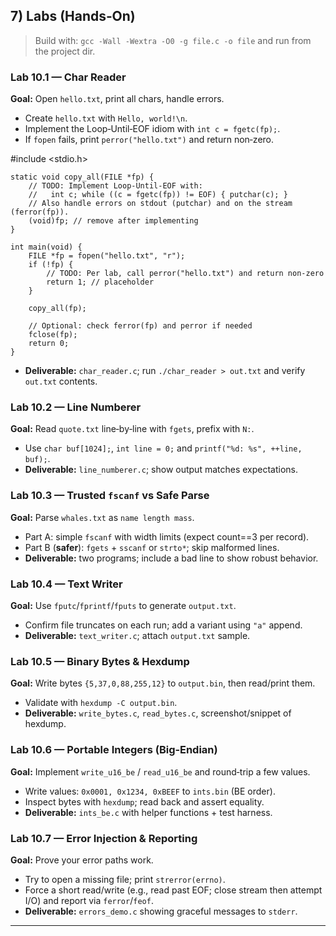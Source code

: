 
## 7) Labs (Hands‑On)

> Build with: `gcc -Wall -Wextra -O0 -g file.c -o file` and run from the project dir.

### Lab 10.1 — Char Reader

**Goal:** Open `hello.txt`, print all chars, handle errors.

* Create `hello.txt` with `Hello, world!\n`.
* Implement the Loop‑Until‑EOF idiom with `int c = fgetc(fp);`.
* If `fopen` fails, print `perror("hello.txt")` and return non‑zero.



#include <stdio.h>
```
static void copy_all(FILE *fp) {
    // TODO: Implement Loop-Until-EOF with:
    //   int c; while ((c = fgetc(fp)) != EOF) { putchar(c); }
    // Also handle errors on stdout (putchar) and on the stream (ferror(fp)).
    (void)fp; // remove after implementing
}

int main(void) {
    FILE *fp = fopen("hello.txt", "r");
    if (!fp) {
        // TODO: Per lab, call perror("hello.txt") and return non-zero
        return 1; // placeholder
    }

    copy_all(fp);

    // Optional: check ferror(fp) and perror if needed
    fclose(fp);
    return 0;
}
```

* **Deliverable:** `char_reader.c`; run `./char_reader > out.txt` and verify `out.txt` contents.

### Lab 10.2 — Line Numberer

**Goal:** Read `quote.txt` line‑by‑line with `fgets`, prefix with `N:`.

* Use `char buf[1024];`, `int line = 0;` and `printf("%d: %s", ++line, buf);`.
* **Deliverable:** `line_numberer.c`; show output matches expectations.

### Lab 10.3 — Trusted `fscanf` vs Safe Parse

**Goal:** Parse `whales.txt` as `name length mass`.

* Part A: simple `fscanf` with width limits (expect count==3 per record).
* Part B (**safer**): `fgets` + `sscanf` or `strto*`; skip malformed lines.
* **Deliverable:** two programs; include a bad line to show robust behavior.

### Lab 10.4 — Text Writer

**Goal:** Use `fputc`/`fprintf`/`fputs` to generate `output.txt`.

* Confirm file truncates on each run; add a variant using `"a"` append.
* **Deliverable:** `text_writer.c`; attach `output.txt` sample.

### Lab 10.5 — Binary Bytes & Hexdump

**Goal:** Write bytes `{5,37,0,88,255,12}` to `output.bin`, then read/print them.

* Validate with `hexdump -C output.bin`.
* **Deliverable:** `write_bytes.c`, `read_bytes.c`, screenshot/snippet of hexdump.

### Lab 10.6 — Portable Integers (Big‑Endian)

**Goal:** Implement `write_u16_be` / `read_u16_be` and round‑trip a few values.

* Write values: `0x0001, 0x1234, 0xBEEF` to `ints.bin` (BE order).
* Inspect bytes with `hexdump`; read back and assert equality.
* **Deliverable:** `ints_be.c` with helper functions + test harness.

### Lab 10.7 — Error Injection & Reporting

**Goal:** Prove your error paths work.

* Try to open a missing file; print `strerror(errno)`.
* Force a short read/write (e.g., read past EOF; close stream then attempt I/O) and report via `ferror`/`feof`.
* **Deliverable:** `errors_demo.c` showing graceful messages to `stderr`.

---